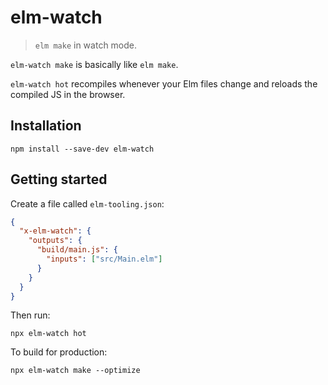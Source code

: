 # elm-watch

> `elm make` in watch mode.

`elm-watch make` is basically like `elm make`.

`elm-watch hot` recompiles whenever your Elm files change and reloads the compiled JS in the browser.

## Installation

```
npm install --save-dev elm-watch
```

## Getting started

Create a file called `elm-tooling.json`:

```json
{
  "x-elm-watch": {
    "outputs": {
      "build/main.js": {
        "inputs": ["src/Main.elm"]
      }
    }
  }
}
```

Then run:

```
npx elm-watch hot
```

To build for production:

```
npx elm-watch make --optimize
```
